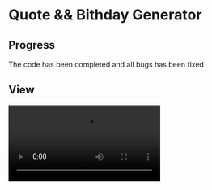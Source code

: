 # Quote && Bithday Generator
## Progress
The code has been completed and all bugs has been fixed

## View
![Demo Video](./demo.mp4)

